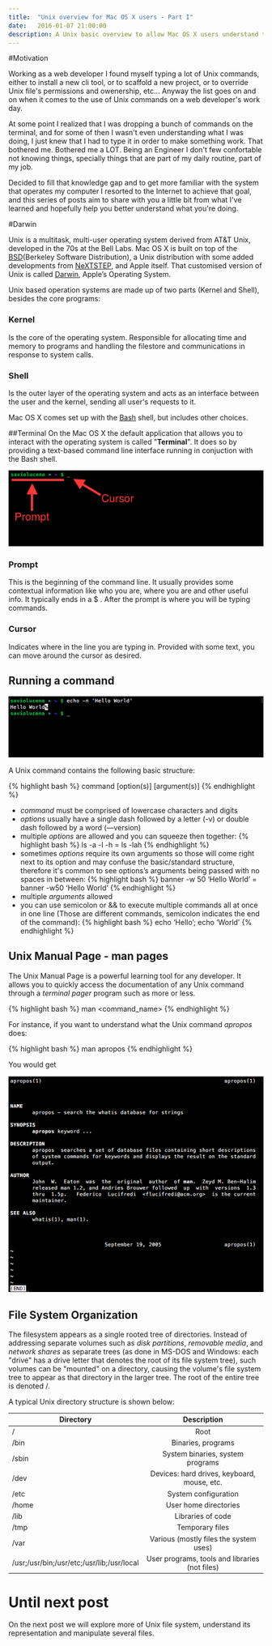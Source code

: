 ```yaml
---
title:  "Unix overview for Mac OS X users - Part I"
date:   2016-01-07 21:00:00
description: A Unix basic overview to allow Mac OS X users understand the powerfull operating system underneath Mac OS X
---
```


#Motivation

Working as a web developer I found myself typing a lot of Unix commands, either to install a new cli tool, or to scaffold a new project, or to override Unix file's permissions and owenership, etc... Anyway the list goes on and on when it comes to the use of Unix commands on a web developer's work day. 

At some point I realized that I was dropping a bunch of commands on the terminal, and for some of then I wasn't even understanding what I was doing, I just knew that I had to type it in order to make something work. That bothered me. Bothered me a LOT. Being an Engineer I don't few confortable not knowing things, specially things that are part of my daily routine, part of my job.

Decided to fill that knowledge gap and to get more familiar with the system that operates my computer I resorted to the Internet to achieve that goal, and this series of posts aim to share with you a little bit from what I've learned and hopefully help you better understand what you're doing.

#Darwin

Unix is a multitask, multi-user operating system derived from AT&T Unix, developed in the 70s at the Bell Labs. Mac OS X is built on top of the [BSD](https://en.wikipedia.org/wiki/Berkeley_Software_Distribution)(Berkeley Software Distribution), a Unix distribution with some added developments from [NeXTSTEP](https://en.wikipedia.org/wiki/NeXTSTEP), and Apple itself. That customised version of Unix is called [Darwin](https://en.wikipedia.org/wiki/Darwin_(operating_system)), Apple’s Operating System.

Unix based operation systems are made up of two parts (Kernel and Shell), besides the core programs:

### Kernel
Is the core of the operating system. Responsible for allocating time and memory to programs and handling the filestore and communications in response to system calls.

### Shell
Is the outer layer of the operating system and acts as an interface between the user and the kernel, sending all user's requests to it.

Mac OS X comes set up with the [Bash](https://en.wikipedia.org/wiki/Bash_(Unix_shell)) shell, but includes other choices.

##Terminal
On the Mac OS X the default application that allows you to interact with the operating system is called "**Terminal**". It does so by providing a text-based command line interface running in conjuction with the Bash shell.

![Terminal screenshot](/assets/images/terminal.png)

### Prompt
This is the beginning of the command line. It usually provides some contextual information like who you are, where you are and other useful info. It typically ends in a $ . After the prompt is where you will be typing commands.

### Cursor
Indicates where in the line you are typing in. Provided with some text, you can move around the cursor as desired.

## Running a command
![Basic command](/assets/images/basic-command.png)

A Unix command contains the following basic structure:

{% highlight bash %}
command [option(s)] [argument(s)]
{% endhighlight %}

* *command* must be comprised of lowercase characters and digits
* *options* usually have a single dash followed by a letter (-v) or double dash followed by a word (—version)
* multiple *options* are allowed and you can squeeze then together:
{% highlight bash %}
ls -a  -l -h = ls -lah
{% endhighlight %}
* sometimes *options* require its own arguments so those will come right next to its option and may confuse the basic/standard structure, therefore it's common to see options’s arguments being passed with no spaces in between:
{% highlight bash %}
banner -w 50 ‘Hello World’ = banner -w50 ‘Hello World’
{% endhighlight %}
* multiple *arguments* allowed
* you can use semicolon or && to execute multiple commands all at once in one line (Those are different commands, semicolon indicates the end of the command):
{% highlight bash %}
echo ‘Hello’; echo ‘World’
{% endhighlight %}

## Unix Manual Page - man pages
The Unix Manual Page is a powerful learning tool for any developer. It allows you to quickly access the documentation of any Unix command through a *terminal pager* program such as more or less.

{% highlight bash %}
man <command_name>
{% endhighlight %}

For instance, if you want to understand what the Unix command *apropos* does:

{% highlight bash %}
man apropos
{% endhighlight %}

You would get

![Apropos](/assets/images/man-apropos.png)

## File System Organization

The filesystem appears as a single rooted tree of directories. Instead of addressing separate volumes such as *disk partitions*, *removable media*, and *network shares* as separate trees (as done in MS-DOS and Windows: each "drive" has a drive letter that denotes the root of its file system tree), such volumes can be "mounted" on a directory, causing the volume's file system tree to appear as that directory in the larger tree. The root of the entire tree is denoted /.

A typical Unix directory structure is shown below:

| Directory        														| Description           
| ------------------------------------------- |:---------------------------------------------:
| /      																			| Root
| /bin      																	| Binaries, programs      
| /sbin  																			| System binaries, system programs
| /dev  																			| Devices: hard drives, keyboard, mouse, etc.
| /etc  																			| System configuration
| /home  																			| User home directories
| /lib  																			| Libraries of code
| /tmp  																			| Temporary files
| /var  																			| Various (mostly files the system uses)
| /usr;/usr/bin;/usr/etc;/usr/lib;/usr/local  | User programs, tools and libraries (not files)

# Until next post

On the next post we will explore more of Unix file system, understand its representation and manipulate several files. 